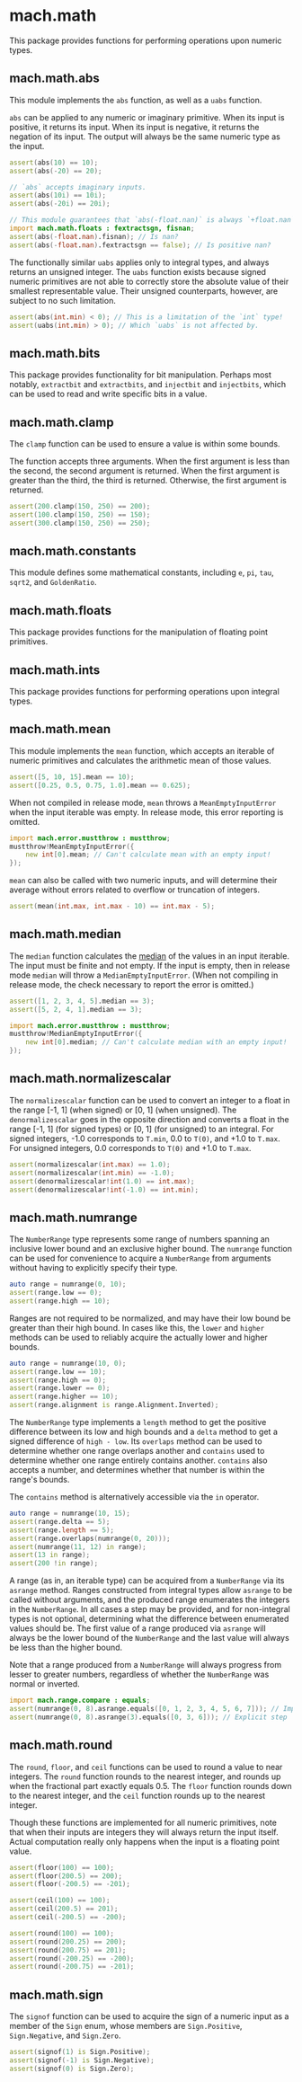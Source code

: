 # mach.math


This package provides functions for performing operations upon numeric types.


## mach.math.abs


This module implements the `abs` function, as well as a `uabs` function.

`abs` can be applied to any numeric or imaginary primitive. When its input
is positive, it returns its input. When its input is negative, it returns the
negation of its input.
The output will always be the same numeric type as the input.

``` D
assert(abs(10) == 10);
assert(abs(-20) == 20);
```

``` D
// `abs` accepts imaginary inputs.
assert(abs(10i) == 10i);
assert(abs(-20i) == 20i);
```

``` D
// This module guarantees that `abs(-float.nan)` is always `+float.nan`.
import mach.math.floats : fextractsgn, fisnan;
assert(abs(-float.nan).fisnan); // Is nan?
assert(abs(-float.nan).fextractsgn == false); // Is positive nan?
```


The functionally similar `uabs` applies only to integral types,
and always returns an unsigned integer.
The `uabs` function exists because signed numeric primitives are not able
to correctly store the absolute value of their smallest representable value.
Their unsigned counterparts, however, are subject to no such limitation.

``` D
assert(abs(int.min) < 0); // This is a limitation of the `int` type!
assert(uabs(int.min) > 0); // Which `uabs` is not affected by.
```


## mach.math.bits


This package provides functionality for bit manipulation.
Perhaps most notably, `extractbit` and `extractbits`, and `injectbit` and
`injectbits`, which can be used to read and write specific bits in a value.


## mach.math.clamp


The `clamp` function can be used to ensure a value is within some bounds.

The function accepts three arguments.
When the first argument is less than the second, the second argument is returned.
When the first argument is greater than the third, the third is returned.
Otherwise, the first argument is returned.

``` D
assert(200.clamp(150, 250) == 200);
assert(100.clamp(150, 250) == 150);
assert(300.clamp(150, 250) == 250);
```


## mach.math.constants


This module defines some mathematical constants, including `e`, `pi`, `tau`,
`sqrt2`, and `GoldenRatio`.


## mach.math.floats


This package provides functions for the manipulation of floating point
primitives.


## mach.math.ints


This package provides functions for performing operations upon integral types.


## mach.math.mean


This module implements the `mean` function, which accepts an iterable of
numeric primitives and calculates the arithmetic mean of those values.

``` D
assert([5, 10, 15].mean == 10);
assert([0.25, 0.5, 0.75, 1.0].mean == 0.625);
```


When not compiled in release mode, `mean` throws a `MeanEmptyInputError` when
the input iterable was empty. In release mode, this error reporting is omitted.

``` D
import mach.error.mustthrow : mustthrow;
mustthrow!MeanEmptyInputError({
    new int[0].mean; // Can't calculate mean with an empty input!
});
```


`mean` can also be called with two numeric inputs, and will determine their
average without errors related to overflow or truncation of integers.

``` D
assert(mean(int.max, int.max - 10) == int.max - 5);
```


## mach.math.median


The `median` function calculates the [median](https://en.wikipedia.org/wiki/Median)
of the values in an input iterable. The input must be finite and not empty.
If the input is empty, then in release mode `median` will throw a
`MedianEmptyInputError`.
(When not compiling in release mode, the check necessary to report the error
is omitted.)

``` D
assert([1, 2, 3, 4, 5].median == 3);
assert([5, 2, 4, 1].median == 3);
```

``` D
import mach.error.mustthrow : mustthrow;
mustthrow!MedianEmptyInputError({
    new int[0].median; // Can't calculate median with an empty input!
});
```


## mach.math.normalizescalar


The `normalizescalar` function can be used to convert an integer to a float
in the range [-1, 1] (when signed) or [0, 1] (when unsigned).
The `denormalizescalar` goes in the opposite direction and converts a float
in the range [-1, 1] (for signed types) or [0, 1] (for unsigned) to an integral.
For signed integers, -1.0 corresponds to `T.min`, 0.0 to `T(0)`, and +1.0 to `T.max`.
For unsigned integers, 0.0 corresponds to `T(0)` and +1.0 to `T.max`.

``` D
assert(normalizescalar(int.max) == 1.0);
assert(normalizescalar(int.min) == -1.0);
assert(denormalizescalar!int(1.0) == int.max);
assert(denormalizescalar!int(-1.0) == int.min);
```


## mach.math.numrange


The `NumberRange` type represents some range of numbers spanning an inclusive
lower bound and an exclusive higher bound.
The `numrange` function can be used for convenience to acquire a `NumberRange`
from arguments without having to explicitly specify their type.

``` D
auto range = numrange(0, 10);
assert(range.low == 0);
assert(range.high == 10);
```


Ranges are not required to be normalized, and may have their low bound be
greater than their high bound.
In cases like this, the `lower` and `higher` methods can be used to reliably
acquire the actually lower and higher bounds.

``` D
auto range = numrange(10, 0);
assert(range.low == 10);
assert(range.high == 0);
assert(range.lower == 0);
assert(range.higher == 10);
assert(range.alignment is range.Alignment.Inverted);
```


The `NumberRange` type implements a `length` method to get the positive
difference between its low and high bounds and a `delta` method to get a signed
difference of `high - low`.
Its `overlaps` method can be used to determine whether one range overlaps
another and `contains` used to determine whether one range entirely contains
another.
`contains` also accepts a number, and determines whether that number is within
the range's bounds.

The `contains` method is alternatively accessible via the `in` operator.

``` D
auto range = numrange(10, 15);
assert(range.delta == 5);
assert(range.length == 5);
assert(range.overlaps(numrange(0, 20)));
assert(numrange(11, 12) in range);
assert(13 in range);
assert(200 !in range);
```


A range (as in, an iterable type) can be acquired from a `NumberRange` via
its `asrange` method.
Ranges constructed from integral types allow `asrange` to be called without
arguments, and the produced range enumerates the integers in the `NumberRange`.
In all cases a step may be provided, and for non-integral types is not optional,
determining what the difference between enumerated values should be.
The first value of a range produced via `asrange` will always be the lower bound
of the `NumberRange` and the last value will always be less than the higher
bound.

Note that a range produced from a `NumberRange` will always progress from
lesser to greater numbers, regardless of whether the `NumberRange` was normal
or inverted.

``` D
import mach.range.compare : equals;
assert(numrange(0, 8).asrange.equals([0, 1, 2, 3, 4, 5, 6, 7])); // Implicit step
assert(numrange(0, 8).asrange(3).equals([0, 3, 6])); // Explicit step
```


## mach.math.round


The `round`, `floor`, and `ceil` functions can be used to round a value to
near integers.
The `round` function rounds to the nearest integer, and rounds up when the
fractional part exactly equals 0.5.
The `floor` function rounds down to the nearest integer,
and the `ceil` function rounds up to the nearest integer.

Though these functions are implemented for all numeric primitives, note that
when their inputs are integers they will always return the input itself.
Actual computation really only happens when the input is a floating point value.

``` D
assert(floor(100) == 100);
assert(floor(200.5) == 200);
assert(floor(-200.5) == -201);
```

``` D
assert(ceil(100) == 100);
assert(ceil(200.5) == 201);
assert(ceil(-200.5) == -200);
```

``` D
assert(round(100) == 100);
assert(round(200.25) == 200);
assert(round(200.75) == 201);
assert(round(-200.25) == -200);
assert(round(-200.75) == -201);
```


## mach.math.sign


The `signof` function can be used to acquire the sign of a numeric input as
a member of the `Sign` enum, whose members are `Sign.Positive`, `Sign.Negative`,
and `Sign.Zero`.

``` D
assert(signof(1) is Sign.Positive);
assert(signof(-1) is Sign.Negative);
assert(signof(0) is Sign.Zero);
```


